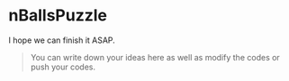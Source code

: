 # nBallsPuzzle
I hope we can finish it ASAP.


> You can write down your ideas here as well as  modify the codes or push your codes.

